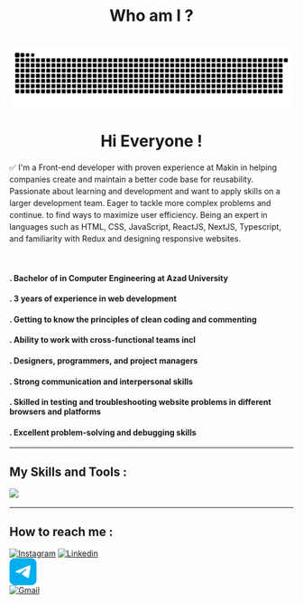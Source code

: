 <div align="center">
    <h1 align="center">Who am I ?<h1>
    <img src="./Images/repository.svg" alt="github" align="center">
    <h1 align=center>Hi Everyone !</h1>
</div>

<p style="line-height: 1.5; font-size: 2;">
    ✅ I'm a Front-end developer with proven experience at Makin in helping
    companies create and maintain a better code base for reusability.
    Passionate about learning and development and want to apply skills
    on a larger development team. Eager to tackle more complex problems
    and continue. to find ways to maximize user efficiency.
    Being an expert in languages such as HTML, CSS, JavaScript, ReactJS,
    NextJS, Typescript, and familiarity with Redux and designing responsive
    websites.
</p>

<br />

<h4>. Bachelor of in Computer Engineering at Azad University</h4>
<h4>. 3 years of experience in web development</h4>
<h4>. Getting to know the principles of clean coding and commenting</h4>
<h4>. Ability to work with cross-functional teams incl</h4>
<h4>. Designers, programmers, and project managers</h4>
<h4>. Strong communication and interpersonal skills</h4>
<h4>. Skilled in testing and troubleshooting website problems in different browsers and platforms</h4>
<h4>. Excellent problem-solving and debugging skills</h4>

<hr>

<h2>My Skills and Tools :</h2>

<img src="https://skillicons.dev/icons?i=html,css,js,tailwindcss,bootstrap,react,nextjs,redux,ts,git,linux,vscode&perline=6" />

<hr />

<h2>How to reach me :</h2>

<a href="https://www.instagram.com/mahdi.a3301" target="_blank"><img src="https://skillicons.dev/icons?i=instagram" alt="Instagram" /></a>
<a href="https://linkedin.com/in/mahdiadham3301" target="_blank"><img src="https://skillicons.dev/icons?i=linkedin" alt="Linkedin" /></a>
<a href="https://t.me/drwhoami404" target="_blank" style="display: block; width: 48px; height: 48px;"><img src="./Images/telegram.png" alt="Telegram" /></a>
<a href="mailto:m.adham3301@gmail.com" target="_blank"><img src="https://skillicons.dev/icons?i=gmail" alt="Gmail" /></a>

